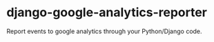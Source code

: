 # django-google-analytics-reporter
Report events to google analytics through your Python/Django code.
